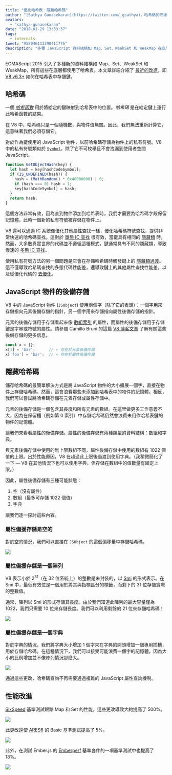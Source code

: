 ```yaml
---
title: "優化哈希表：隱藏哈希碼"
author: "[Sathya Gunasekaran](https://twitter.com/_gsathya)，哈希碼的守護者"
avatars: 
  - "sathya-gunasekaran"
date: "2018-01-29 13:33:37"
tags: 
  - internals
tweet: "958046113390411776"
description: "多種 JavaScript 資料結構如 Map、Set、WeakSet 和 WeakMap 在底層使用了哈希表。本文闡述了 V8 v6.3 如何改進哈希表性能。"
---
```

ECMAScript 2015 引入了多種新的資料結構如 Map、Set、WeakSet 和 WeakMap，所有這些在底層都使用了哈希表。本文章詳細介紹了 [最近的改進](https://bugs.chromium.org/p/v8/issues/detail?id=6404)，即 [V8 v6.3+](/blog/v8-release-63) 如何在哈希表中存儲鍵。

<!--truncate-->
## 哈希碼

一個 [_哈希函數_](https://en.wikipedia.org/wiki/Hash_function) 用於將給定的鍵映射到哈希表中的位置。_哈希碼_ 是在給定鍵上運行此哈希函數的結果。

在 V8 中，哈希碼只是一個隨機數，與物件值無關。因此，我們無法重新計算它，這意味著我們必須存儲它。

對於作為鍵使用的 JavaScript 物件，以前哈希碼存儲為物件上的私有符號。V8 中的私有符號類似於 [`Symbol`](https://developer.mozilla.org/en-US/docs/Web/JavaScript/Reference/Global_Objects/Symbol)，除了它不可枚舉且不會洩漏到使用者空間 JavaScript。

```js
function GetObjectHash(key) {
  let hash = key[hashCodeSymbol];
  if (IS_UNDEFINED(hash)) {
    hash = (MathRandom() * 0x40000000) | 0;
    if (hash === 0) hash = 1;
    key[hashCodeSymbol] = hash;
  }
  return hash;
}
```

這個方法非常有效，因為直到物件添加到哈希表時，我們才需要為哈希碼字段保留記憶體，此時一個新的私有符號被存儲在物件上。

V8 還可以通過 IC 系統像優化其他屬性查找一樣，優化哈希碼符號查找，提供非常快速的哈希碼查找。這對於 [單態 IC 查找](https://en.wikipedia.org/wiki/Inline_caching#Monomorphic_inline_caching) 很有效，當鍵具有相同的 [隱藏類](/) 時。然而，大多數真實世界的代碼並不遵循這種模式，鍵通常具有不同的隱藏類，導致慢速的 [多態 IC 查找](https://en.wikipedia.org/wiki/Inline_caching#Megamorphic_inline_caching)。

使用私有符號方法的另一個問題是它會在存儲哈希碼時觸發鍵上的 [隱藏類過渡](/#fast-property-access)。這不僅導致哈希碼查找的多態代碼性能差，還導致鍵上的其他屬性查找性能差，以及從優化代碼的 [去優化](https://floitsch.blogspot.com/2012/03/optimizing-for-v8-inlining.html)。

## JavaScript 物件的後備存儲

V8 中的 JavaScript 物件 (`JSObject`) 使用兩個字（除了它的表頭）：一個字用來存儲指向元素後備存儲的指針，另一個字用來存儲指向屬性後備存儲的指針。

元素的後備存儲用于存儲看起來像 [數組索引](https://tc39.es/ecma262/#sec-array-index) 的屬性，而屬性的後備存儲用于存儲鍵是字串或符號的屬性。請參閱 Camillo Bruni 的這篇 [V8 博客文章](/blog/fast-properties) 了解有關這些後備存儲的更多信息。

```js
const x = {};
x[1] = 'bar';      // ← 存在於元素後備存儲
x['foo'] = 'bar';  // ← 存在於屬性後備存儲
```

## 隱藏哈希碼

儲存哈希碼的最簡單解決方式是將 JavaScript 物件的大小擴展一個字，直接在物件上存儲哈希碼。然而，這會浪費那些未添加到哈希表中的物件的記憶體。相反，我們可以嘗試將哈希碼存儲在元素存儲或屬性存儲中。

元素的後備存儲是一個包含其長度和所有元素的數組。在這里做更多工作意義不大，因為在保留槽（例如第 0 索引）中存儲哈希碼仍然會浪費未用作哈希表鍵的物件的記憶體。

讓我們來看看屬性的後備存儲。屬性的後備存儲有兩種類型的資料結構：數組和字典。

與元素後備存儲中使用的無上限數組不同，屬性後備存儲中使用的數組有 1022 個值的上限。出於性能原因，V8 在超過此上限後過渡到使用字典。（我稍微簡化了一下 — V8 在其他情況下也可以使用字典，但存儲在數組中的值數量有固定上限。）

因此，屬性後備存儲有三種可能狀態：

1. 空（沒有屬性）
2. 數組（最多可存儲 1022 個值)
3. 字典

讓我們逐一探討這些內容。

### 屬性備援存儲是空的

對於空的情況，我們可以直接在 `JSObject` 的這個偏移量中存儲哈希碼。

![](/_img/hash-code/properties-backing-store-empty.png)

### 屬性備援存儲是一個陣列

V8 表示小於 2<sup>31</sup>（在 32 位系統上）的整數是未封裝的，以 [Smi](https://wingolog.org/archives/2011/05/18/value-representation-in-javascript-implementations) 的形式表示。在 Smi 中，最低有效位是一個用於將其與指標區分的標籤，而剩下的 31 位存儲實際的整數值。

通常，陣列以 Smi 的形式存儲其長度。由於我們知道此陣列的最大容量僅為 1022，我們只需要 10 位來存儲長度。我們可以利用剩餘的 21 位來存儲哈希碼！

![](/_img/hash-code/properties-backing-store-array.png)

### 屬性備援存儲是一個字典

對於字典的情況，我們將字典大小增加 1 個字來在字典的開頭增加一個專用插槽，用於存儲哈希碼。在這種情況下，我們可以接受可能浪費一個字的記憶體，因為大小的比例增加並不像陣列情況那麼大。

![](/_img/hash-code/properties-backing-store-dictionary.png)

通過這些更改，哈希碼查詢不再需要通過複雜的 JavaScript 屬性查詢機制。

## 性能改進

[SixSpeed](https://github.com/kpdecker/six-speed) 基準測試跟踪 Map 和 Set 的性能，這些更改導致大約提高了 500%。

![](/_img/hash-code/sixspeed.png)

此更改還使 [ARES6](https://webkit.org/blog/7536/jsc-loves-es6/) 的 Basic 基準測試提高了 5%。

![](/_img/hash-code/ares-6.png)

此外，在測試 Ember.js 的 [Emberperf](http://emberperf.eviltrout.com/) 基準套件的一項基準測試中也提高了 18%。

![](/_img/hash-code/emberperf.jpg)
